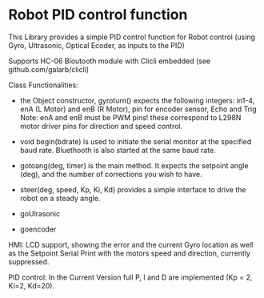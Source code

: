 # Robot PID control function

This Library provides a simple PID control function for Robot control (using Gyro, Ultrasonic, Optical Ecoder, as inputs to the PID)
 
Supports HC-06 Bloutooth module with Clicli embedded (see github.com/galarb/clicli)

Class Functionalities:
- the Object constructor, gyroturn() expects the following integers: in1-4, enA (L Motor) and enB (R Motor), pin for encoder sensor, Echo and Trig
Note: enA and enB must be PWM pins!
these correspond to L298N motor driver pins for direction and speed control.

- void begin(bdrate) is used to initiate the serial monitor at the specified baud rate.
Bluethooth is also started at the same baud rate.

- gotoang(deg, timer) is the main method. It expects the setpoint angle (deg), and the number of corrections you wish to have.
- steer(deg, speed, Kp, Ki, Kd) provides a simple interface to drive the robot on a steady angle.
- goUlrasonic
- goencoder



HMI:
LCD support, showing the error and the current Gyro location as well as the Setpoint
Serial Print with the motors speed and direction, currently suppressed.

PID control:
In the Current Version full P, I and D are implemented (Kp = 2, Ki=2, Kd=20).

